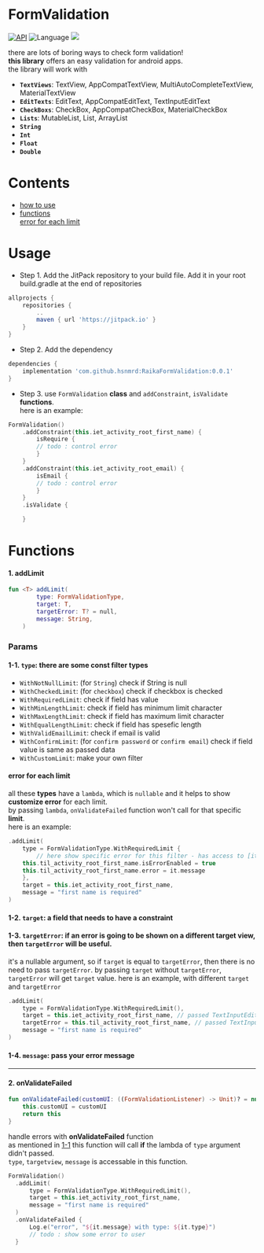 # FormValidation


[![API](https://img.shields.io/badge/API-16%2B-brightgreen.svg?style=flat)](https://android-arsenal.com/api?level=16)
![Language](https://img.shields.io/badge/language-Kotlin-red.svg)
[![](https://jitpack.io/v/hsnmrd/RaikaFormValidation.svg)](https://jitpack.io/#hsnmrd/RaikaFormValidation)

there are lots of boring ways to check form validation!  
**this library** offers an easy validation for android apps.  
the library will work with  
- **```TextViews```**: TextView, AppCompatTextView, MultiAutoCompleteTextView, MaterialTextView
- **```EditTexts```**: EditText, AppCompatEditText, TextInputEditText
- **```CheckBoxs```**: CheckBox, AppCompatCheckBox, MaterialCheckBox
- **```Lists```**: MutableList, List, ArrayList
- **```String```**  
- **```Int```**  
- **```Float```**  
- **```Double```**  

# Contents
- [how to use](https://github.com/hsnmrd/RaikaFormValidation#usage)  
- [functions](https://github.com/hsnmrd/RaikaFormValidation#functions)  
  [error for each limit](https://github.com/hsnmrd/RaikaFormValidation#error-for-each-limit)  


# Usage  

- Step 1. Add the JitPack repository to your build file. Add it in your root build.gradle at the end of repositories  
```groovy
allprojects {
	repositories {
		..
		maven { url 'https://jitpack.io' }
	}
}
```
- Step 2. Add the dependency
```groovy
dependencies {
	implementation 'com.github.hsnmrd:RaikaFormValidation:0.0.1'
}
```  
  
- Step 3. use ```FormValidation``` **class** and ```addConstraint```, ```isValidate``` **functions**.   
  here is an example:
```kotlin
FormValidation()
	.addConstraint(this.iet_activity_root_first_name) {
	    isRequire {
		// todo : control error
	    }
	}
	.addConstraint(this.iet_activity_root_email) {
	    isEmail {
		// todo : control error
	    }
	}
	.isValidate {

	}
```
  
  
# Functions  
#### 1. addLimit
```kotlin
fun <T> addLimit(
        type: FormValidationType,
        target: T,
        targetError: T? = null,
        message: String,
    )
```
    

### Params  
#### 1-1. ```type```: there are some const filter types  
- ```WithNotNullLimit```: (for ```String```) check if String is null
- ```WithCheckedLimit```: (for ```checkbox```) check if checkbox is checked
- ```WithRequiredLimit```: check if field has value
- ```WithMinLengthLimit```: check if field has minimum limit character
- ```WithMaxLengthLimit```: check if field has maximum limit character
- ```WithEqualLengthLimit```: check if field has spesefic length
- ```WithValidEmailLimit```: check if email is valid 
- ```WithConfirmLimit```: (for ```confirm password``` or ```confirm email```) check if field value is same as passed data 
- ```WithCustomLimit```: make your own filter


#### error for each limit  
all these **types** have a ```lambda```, which is ```nullable``` and it helps to show **customize error** for each limit.  
by passing ```lambda```, ```onValidateFailed``` function won't call for that specific **limit**.  
here is an example:
```kotlin
.addLimit(
    type = FormValidationType.WithRequiredLimit {
    	// here show specific error for this filter - has access to [it.type] and [it.message] and [it.targetView] 
	this.til_activity_root_first_name.isErrorEnabled = true
	this.til_activity_root_first_name.error = it.message
    },
    target = this.iet_activity_root_first_name,
    message = "first name is required"
)
```  

#### 1-2. ```target```: a field that needs to have a constraint


#### 1-3. ```targetError```: if an error is going to be shown on a different target view, then ```targetError``` will be useful.  
it's a nullable argument, so if ```target``` is equal to ```targetError```, then there is no need to pass ```targetError```. 
by passing ```target``` without ```targetError```, ```targetError``` will get ```target``` value. 
here is an example, with different ```target``` and ```targetError```
```kotlin
.addLimit(
    type = FormValidationType.WithRequiredLimit(),
    target = this.iet_activity_root_first_name, // passed TextInputEditText
    targetError = this.til_activity_root_first_name, // passed TextInputLayout
    message = "first name is required"
)
```  

#### 1-4. ```message```: pass your error message 








----------  
  
  
#### 2. onValidateFailed  
```kotlin
fun onValidateFailed(customUI: ((FormValidationListener) -> Unit)? = null): FormValidation {
	this.customUI = customUI
	return this
}
```
handle errors with **onValidateFailed** function  
as mentioned in [1-1](https://github.com/hsnmrd/RaikaFormValidation#1-1-type-there-are-some-const-filter-types) this function will call **if** the lambda of ```type``` argument didn't passed.  
```type```, ```targetview```, ```message``` is accessable in this function.  
  ```kotlin
  FormValidation()
	.addLimit(
	    type = FormValidationType.WithRequiredLimit(),
	    target = this.iet_activity_root_first_name,
	    message = "first name is required"
	)
	.onValidateFailed {
	    Log.e("error", "${it.message} with type: ${it.type}")
	    // todo : show some error to user
	}
  ```  







